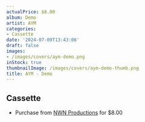 ```yaml
---
actualPrice: $8.00
album: Demo
artist: AYM
categories:
- Cassette
date: '2024-07-09T13:43:06'
draft: false
images:
- /images/covers/aym-demo.png
inStock: true
thumbnailImage: /images/covers/aym-demo-thumb.png
title: AYM - Demo
---
```


## Cassette
* Purchase from [NWN Productions](http://shop.nwnprod.com/index.php?route=product/product&path=73&product_id=41515&sort=pd.name&order=ASC) for $8.00
